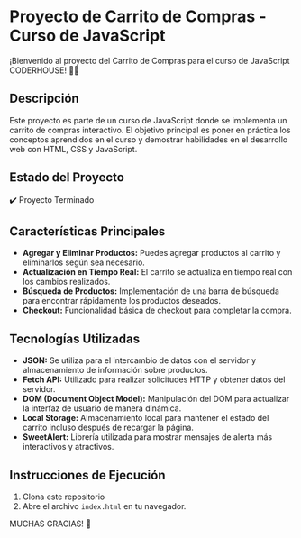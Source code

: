 # Proyecto de Carrito de Compras - Curso de JavaScript

¡Bienvenido al proyecto del Carrito de Compras para el curso de JavaScript CODERHOUSE! 🛒🚀

## Descripción

Este proyecto es parte de un curso de JavaScript donde se implementa un carrito de compras interactivo. El objetivo principal es poner en práctica los conceptos aprendidos en el curso y demostrar habilidades en el desarrollo web con HTML, CSS y JavaScript.

## Estado del Proyecto
✔️ Proyecto Terminado

## Características Principales

- **Agregar y Eliminar Productos:** Puedes agregar productos al carrito y eliminarlos según sea necesario.
- **Actualización en Tiempo Real:** El carrito se actualiza en tiempo real con los cambios realizados.
- **Búsqueda de Productos:** Implementación de una barra de búsqueda para encontrar rápidamente los productos deseados.
- **Checkout:** Funcionalidad básica de checkout para completar la compra.

## Tecnologías Utilizadas

- **JSON:** Se utiliza para el intercambio de datos con el servidor y almacenamiento de información sobre productos.
- **Fetch API:** Utilizado para realizar solicitudes HTTP y obtener datos del servidor.
- **DOM (Document Object Model):** Manipulación del DOM para actualizar la interfaz de usuario de manera dinámica.
- **Local Storage:** Almacenamiento local para mantener el estado del carrito incluso después de recargar la página.
- **SweetAlert:** Librería utilizada para mostrar mensajes de alerta más interactivos y atractivos.

## Instrucciones de Ejecución

1. Clona este repositorio
2. Abre el archivo `index.html` en tu navegador.

MUCHAS GRACIAS! 🚀
